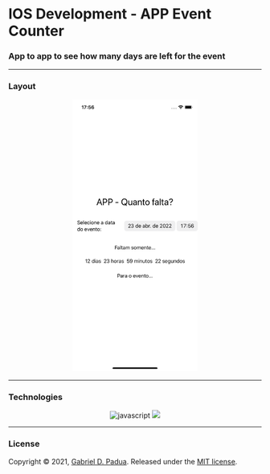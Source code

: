 # IOS Development - APP Event Counter

### App to app to see how many days are left for the event

---

### Layout

<div align="center">

<img width="250px" src="./print01.png">

</div> 

---
### Technologies

<div align="center">

<img width="80px" src="https://img.icons8.com/color/48/000000/swift.png" alt="javascript" />

<img width="80px" src="https://img.icons8.com/color/48/000000/xcode.png"/>
</div>

---

### License

Copyright © 2021, [Gabriel D. Padua](https://github.com/gabrielDpadua21).
Released under the [MIT license](LICENSE).